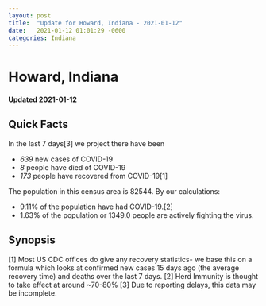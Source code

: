 ```yaml
---
layout: post
title:  "Update for Howard, Indiana - 2021-01-12"
date:   2021-01-12 01:01:29 -0600
categories: Indiana
---
```


# Howard, Indiana
#### Updated 2021-01-12

## Quick Facts

In the last 7 days[3] we project there have been
- *639* new cases of COVID-19
- *8* people have died of COVID-19
- *173* people have recovered from COVID-19[1]

The population in this census area is 82544. By our calculations:
- 9.11% of the population have had COVID-19.[2]
- 1.63% of the population or 1349.0 people are actively fighting the virus.

## Synopsis




[1] Most US CDC offices do give any recovery statistics- we base this on a formula which looks at confirmed new cases
15 days ago (the average recovery time) and deaths over the last 7 days.
[2] Herd Immunity is thought to take effect at around ~70-80%
[3] Due to reporting delays, this data may be incomplete. 
    